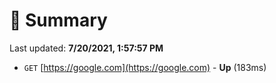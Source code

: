 # 📖 Summary
Last updated: **7/20/2021, 1:57:57 PM**

- `GET` [https://google.com](https://google.com) - **Up** (183ms)
